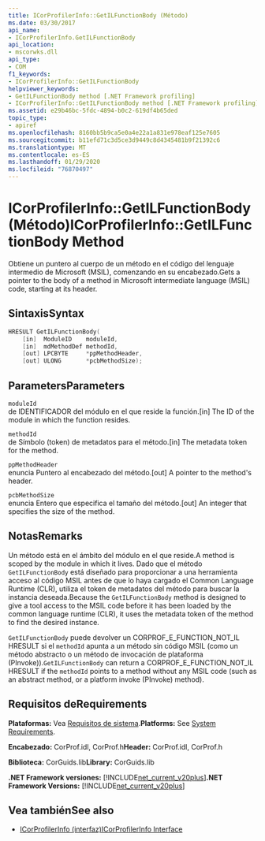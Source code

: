 ```yaml
---
title: ICorProfilerInfo::GetILFunctionBody (Método)
ms.date: 03/30/2017
api_name:
- ICorProfilerInfo.GetILFunctionBody
api_location:
- mscorwks.dll
api_type:
- COM
f1_keywords:
- ICorProfilerInfo::GetILFunctionBody
helpviewer_keywords:
- GetILFunctionBody method [.NET Framework profiling]
- ICorProfilerInfo::GetILFunctionBody method [.NET Framework profiling]
ms.assetid: e29b46bc-5fdc-4894-b0c2-619df4b65ded
topic_type:
- apiref
ms.openlocfilehash: 8160bb5b9ca5e0a4e22a1a831e978eaf125e7605
ms.sourcegitcommit: b11efd71c3d5ce3d9449c8d4345481b9f21392c6
ms.translationtype: MT
ms.contentlocale: es-ES
ms.lasthandoff: 01/29/2020
ms.locfileid: "76870497"
---
```

# <a name="icorprofilerinfogetilfunctionbody-method"></a><span data-ttu-id="286a2-102">ICorProfilerInfo::GetILFunctionBody (Método)</span><span class="sxs-lookup"><span data-stu-id="286a2-102">ICorProfilerInfo::GetILFunctionBody Method</span></span>
<span data-ttu-id="286a2-103">Obtiene un puntero al cuerpo de un método en el código del lenguaje intermedio de Microsoft (MSIL), comenzando en su encabezado.</span><span class="sxs-lookup"><span data-stu-id="286a2-103">Gets a pointer to the body of a method in Microsoft intermediate language (MSIL) code, starting at its header.</span></span>  
  
## <a name="syntax"></a><span data-ttu-id="286a2-104">Sintaxis</span><span class="sxs-lookup"><span data-stu-id="286a2-104">Syntax</span></span>  
  
```cpp  
HRESULT GetILFunctionBody(  
    [in]  ModuleID    moduleId,  
    [in]  mdMethodDef methodId,  
    [out] LPCBYTE     *ppMethodHeader,  
    [out] ULONG       *pcbMethodSize);  
```  
  
## <a name="parameters"></a><span data-ttu-id="286a2-105">Parameters</span><span class="sxs-lookup"><span data-stu-id="286a2-105">Parameters</span></span>  
 `moduleId`  
 <span data-ttu-id="286a2-106">de IDENTIFICADOR del módulo en el que reside la función.</span><span class="sxs-lookup"><span data-stu-id="286a2-106">[in] The ID of the module in which the function resides.</span></span>  
  
 `methodId`  
 <span data-ttu-id="286a2-107">de Símbolo (token) de metadatos para el método.</span><span class="sxs-lookup"><span data-stu-id="286a2-107">[in] The metadata token for the method.</span></span>  
  
 `ppMethodHeader`  
 <span data-ttu-id="286a2-108">enuncia Puntero al encabezado del método.</span><span class="sxs-lookup"><span data-stu-id="286a2-108">[out] A pointer to the method's header.</span></span>  
  
 `pcbMethodSize`  
 <span data-ttu-id="286a2-109">enuncia Entero que especifica el tamaño del método.</span><span class="sxs-lookup"><span data-stu-id="286a2-109">[out] An integer that specifies the size of the method.</span></span>  
  
## <a name="remarks"></a><span data-ttu-id="286a2-110">Notas</span><span class="sxs-lookup"><span data-stu-id="286a2-110">Remarks</span></span>  
 <span data-ttu-id="286a2-111">Un método está en el ámbito del módulo en el que reside.</span><span class="sxs-lookup"><span data-stu-id="286a2-111">A method is scoped by the module in which it lives.</span></span> <span data-ttu-id="286a2-112">Dado que el método `GetILFunctionBody` está diseñado para proporcionar a una herramienta acceso al código MSIL antes de que lo haya cargado el Common Language Runtime (CLR), utiliza el token de metadatos del método para buscar la instancia deseada.</span><span class="sxs-lookup"><span data-stu-id="286a2-112">Because the `GetILFunctionBody` method is designed to give a tool access to the MSIL code before it has been loaded by the common language runtime (CLR), it uses the metadata token of the method to find the desired instance.</span></span>  
  
 <span data-ttu-id="286a2-113">`GetILFunctionBody` puede devolver un CORPROF_E_FUNCTION_NOT_IL HRESULT si el `methodId` apunta a un método sin código MSIL (como un método abstracto o un método de invocación de plataforma (PInvoke)).</span><span class="sxs-lookup"><span data-stu-id="286a2-113">`GetILFunctionBody` can return a CORPROF_E_FUNCTION_NOT_IL HRESULT if the `methodId` points to a method without any MSIL code (such as an abstract method, or a platform invoke (PInvoke) method).</span></span>  
  
## <a name="requirements"></a><span data-ttu-id="286a2-114">Requisitos de</span><span class="sxs-lookup"><span data-stu-id="286a2-114">Requirements</span></span>  
 <span data-ttu-id="286a2-115">**Plataformas:** Vea [Requisitos de sistema](../../../../docs/framework/get-started/system-requirements.md).</span><span class="sxs-lookup"><span data-stu-id="286a2-115">**Platforms:** See [System Requirements](../../../../docs/framework/get-started/system-requirements.md).</span></span>  
  
 <span data-ttu-id="286a2-116">**Encabezado:** CorProf.idl, CorProf.h</span><span class="sxs-lookup"><span data-stu-id="286a2-116">**Header:** CorProf.idl, CorProf.h</span></span>  
  
 <span data-ttu-id="286a2-117">**Biblioteca:** CorGuids.lib</span><span class="sxs-lookup"><span data-stu-id="286a2-117">**Library:** CorGuids.lib</span></span>  
  
 <span data-ttu-id="286a2-118">**.NET Framework versiones:** [!INCLUDE[net_current_v20plus](../../../../includes/net-current-v20plus-md.md)]</span><span class="sxs-lookup"><span data-stu-id="286a2-118">**.NET Framework Versions:** [!INCLUDE[net_current_v20plus](../../../../includes/net-current-v20plus-md.md)]</span></span>  
  
## <a name="see-also"></a><span data-ttu-id="286a2-119">Vea también</span><span class="sxs-lookup"><span data-stu-id="286a2-119">See also</span></span>

- [<span data-ttu-id="286a2-120">ICorProfilerInfo (interfaz)</span><span class="sxs-lookup"><span data-stu-id="286a2-120">ICorProfilerInfo Interface</span></span>](icorprofilerinfo-interface.md)
